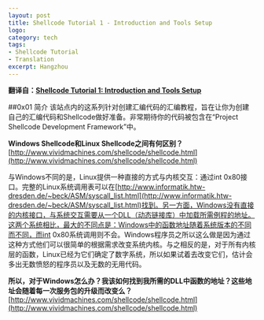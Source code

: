 ```yaml
---
layout: post
title: Shellcode Tutorial 1 - Introduction and Tools Setup
logo: 
category: tech
tags:
- Shellcode Tutorial
- Translation
excerpt: Hangzhou
---
```


**翻译自：[Shellcode Tutorial 1: Introduction and Tools Setup](http://www.projectshellcode.com/node/17)**    

##0x01 简介
该站点内的这系列针对创建汇编代码的汇编教程，旨在让你为创建自己的汇编代码和Shellcode做好准备。非常期待你的代码被包含在“Project Shellcode Development Framework”中。    

**Windows Shellcode和Linux Shellcode之间有何区别？**    
[http://www.vividmachines.com/shellcode/shellcode.html](http://www.vividmachines.com/shellcode/shellcode.html)    

与Windows不同的是，Linux提供一种直接的方式与内核交互：通过int 0x80接口。完整的Linux系统调用表可以在[http://www.informatik.htw-dresden.de/~beck/ASM/syscall_list.html](http://www.informatik.htw-dresden.de/~beck/ASM/syscall_list.html)找到。另一方面，Windows没有直接的内核接口，与系统交互需要从一个DLL（动态链接库）中加载所需例程的地址。这两个系统相比，最大的不同点是：Windows中的函数地址随着系统版本的不同而不同，而int 0x80系统调用则不会。Windows程序员之所以这么做是因为通过这种方式他们可以很简单的根据需求改变系统内核。与之相反的是，对于所有内核层的函数，Linux已经为它们确定了数字系统，所以如果试着去改变它们，估计会多出无数愤怒的程序员以及无数的无用代码。    

**所以，对于Windows怎么办？我该如何找到我所需的DLL中函数的地址？这些地址会随着每一次服务包的升级而改变么？**    
[http://www.vividmachines.com/shellcode/shellcode.html](http://www.vividmachines.com/shellcode/shellcode.html)    

